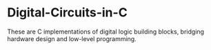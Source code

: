 # Digital-Circuits-in-C
These are C implementations of digital logic building blocks, bridging hardware design and low-level programming.
